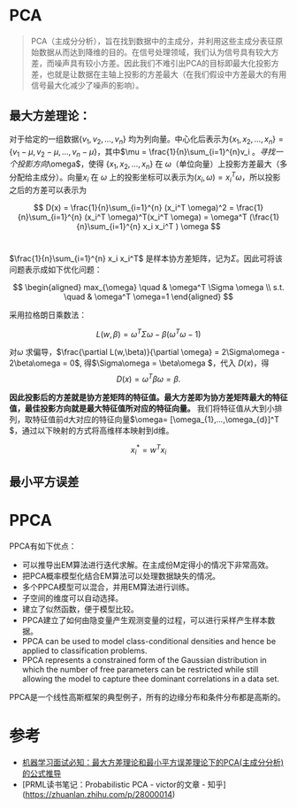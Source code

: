 # PCA

> PCA（主成分分析），旨在找到数据中的主成分，并利用这些主成分表征原始数据从而达到降维的目的。在信号处理领域，我们认为信号具有较大方差，而噪声具有较小方差。因此我们不难引出PCA的目标即最大化投影方差，也就是让数据在主轴上投影的方差最大（在我们假设中方差最大的有用信号最大化减少了噪声的影响）。


## 最大方差理论：

对于给定的一组数据$\{ v_1, v_2, \dots, v_n\}$ 均为列向量。中心化后表示为$\{ x_1, x_2, \dots, x_n\} = \{ v_1 - \mu, v_2 - \mu, \dots, v_n - \mu \}$，其中$\mu = \frac{1}{n}\sum_{i=1}^{n}v_i $。寻找一个投影方向$\omega$，使得 $\{ x_1, x_2, \dots, x_n\}$ 在
$\omega$（单位向量）上投影方差最大（多分配给主成分）。向量$x_i$ 在 $\omega$ 上的投影坐标可以表示为$(x_i,\omega)=x^T_i \omega$，所以投影之后的方差可以表示为

$$
D(x) = \frac{1}{n}\sum_{i=1}^{n} (x_i^T \omega)^2 = \frac{1}{n}\sum_{i=1}^{n} (x_i^T \omega)^T(x_i^T \omega) = \omega^T (\frac{1}{n}\sum_{i=1}^{n} x_i x_i^T ) \omega
$$​

$\frac{1}{n}\sum_{i=1}^{n} x_i x_i^T$ 是样本协方差矩阵，记为$\Sigma$。因此可将该问题表示成如下优化问题：

$$
\begin{aligned}
max_{\omega} \quad & \omega^T \Sigma \omega \\
s.t. \quad & \omega^T \omega=1 
\end{aligned}
$$

采用拉格朗日乘数法：

$$
L(w,\beta)=\omega^T \Sigma \omega - \beta (\omega^T \omega - 1)
$$

对$\omega$ 求偏导，$\frac{\partial L(w,\beta)}{\partial \omega} = 2\Sigma\omega - 2\beta\omega = 0$, 得$\Sigma\omega = \beta\omega $，代入 $D(x)$，得 $$D(x)=\omega^T \beta \omega = \beta.$$

**因此投影后的方差就是协方差矩阵的特征值。最大方差即为协方差矩阵最大的特征值，最佳投影方向就是最大特征值所对应的特征向量。** 我们将特征值从大到小排列，取特征值前d大对应的特征向量$\omega= [\omega_{1},...,\omega_{d}]^T $，通过以下映射的方式将高维样本映射到d维。

$$
x_i^* = w^T x_i
$$

## 最小平方误差



# PPCA
PPCA有如下优点：
- 可以推导出EM算法进行迭代求解。在主成份M定得小的情况下非常高效。
- 把PCA概率模型化结合EM算法可以处理数据缺失的情况。
- 多个PPCA模型可以混合，并用EM算法进行训练。
- 子空间的维度可以自动选择。
- 建立了似然函数，便于模型比较。
- PPCA建立了如何由隐变量产生观测变量的过程，可以进行采样产生样本数据。
- PPCA can be used to model class-conditional densities and hence be applied to classification problems.
- PPCA represents a constrained form of the Gaussian distribution in which the number of free parameters can be restricted while still allowing the model to capture thee dominant correlations in a data set.

PPCA是一个线性高斯框架的典型例子，所有的边缘分布和条件分布都是高斯的。


# 参考
- [机器学习面试必知：最大方差理论和最小平方误差理论下的PCA(主成分分析)的公式推导](https://blog.csdn.net/Neekity/article/details/87918977)
- [PRML读书笔记：Probabilistic PCA - victor的文章 - 知乎]
(https://zhuanlan.zhihu.com/p/28000014)